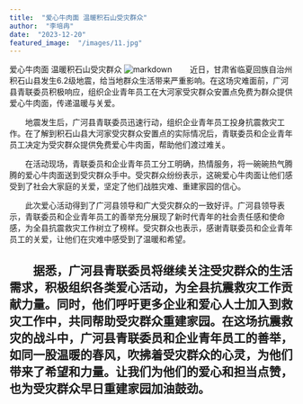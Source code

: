 ```yaml
---
title:  "爱心牛肉面 温暖积石山受灾群众"
author:  "李培冉"
date:  "2023-12-20"
featured_image:  "/images/11.jpg"
---
```


爱心牛肉面 温暖积石山受灾群众
![markdown](/images/11.jpg)
&emsp;&emsp;近日，甘肃省临夏回族自治州积石山县发生6.2级地震，给当地群众生活带来严重影响。在这场灾难面前，广河县青联委员积极响应，组织企业青年员工在大河家受灾群众安置点免费为群众提供爱心牛肉面，传递温暖与关爱。

&emsp;&emsp;地震发生后，广河县青联委员迅速行动，组织企业青年员工投身抗震救灾工作。在了解到积石山县大河家受灾群众安置点的实际情况后，青联委员和企业青年员工决定为受灾群众提供免费爱心牛肉面，帮助他们渡过难关。

&emsp;&emsp;在活动现场，青联委员和企业青年员工分工明确，热情服务，将一碗碗热气腾腾的爱心牛肉面送到受灾群众手中。受灾群众纷纷表示，这碗爱心牛肉面让他们感受到了社会大家庭的关爱，坚定了他们战胜灾难、重建家园的信心。

&emsp;&emsp;此次爱心活动得到了广河县领导和广大受灾群众的一致好评。广河县领导表示，青联委员和企业青年员工的善举充分展现了新时代青年的社会责任感和使命感，为全县抗震救灾工作树立了榜样。受灾群众也表示，感谢青联委员和企业青年员工的关爱，让他们在灾难中感受到了温暖和希望。

&emsp;&emsp;据悉，广河县青联委员将继续关注受灾群众的生活需求，积极组织各类爱心活动，为全县抗震救灾工作贡献力量。同时，他们呼吁更多企业和爱心人士加入到救灾工作中，共同帮助受灾群众重建家园。在这场抗震救灾的战斗中，广河县青联委员和企业青年员工的善举，如同一股温暖的春风，吹拂着受灾群众的心灵，为他们带来了希望和力量。让我们为他们的爱心和担当点赞，也为受灾群众早日重建家园加油鼓劲。
---
